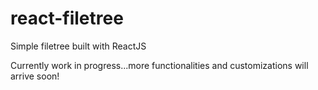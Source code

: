 # react-filetree
Simple filetree built with ReactJS

Currently work in progress...more functionalities and customizations will arrive soon!
